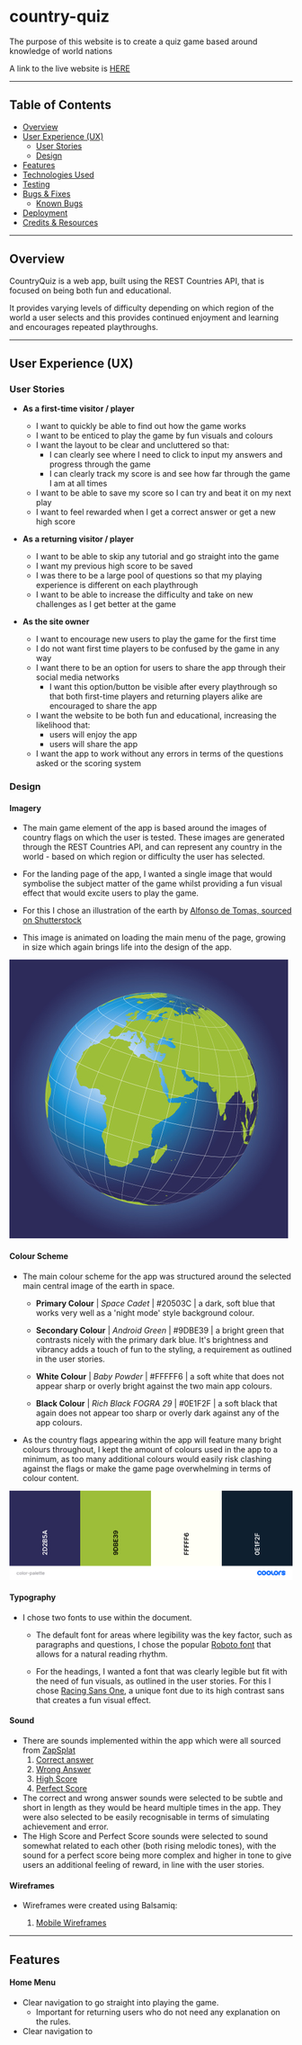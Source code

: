 # country-quiz

The purpose of this website is to create a quiz game based around knowledge of world nations

A link to the live website is [HERE](https://cjcon90.github.io/country-quiz/)

---

## Table of Contents

- [Overview](#Overview)
- [User Experience (UX)](#UX)
  - [User Stories](#Stories)
  - [Design](#Design)
- [Features](#Features) 
- [Technologies Used](#Technologies)
- [Testing](#Testing)
- [Bugs & Fixes](#Bugs)
  - [Known Bugs](#Known)
- [Deployment](#Deployment)
- [Credits & Resources](#Credits)

---

<a name="Overview"></a>

## Overview

CountryQuiz is a web app, built using the REST Countries API, that is focused on being both fun and educational.

It provides varying levels of difficulty depending on which region of the world a user selects and this provides continued enjoyment and learning and encourages repeated playthroughs.

---

<a name="UX"></a>

## User Experience (UX)

<a name="Stories"></a>

### User Stories

- **As a first-time visitor / player**

  - I want to quickly be able to find out how the game works
  - I want to be enticed to play the game by fun visuals and colours
  - I want the layout to be clear and uncluttered so that:
    - I can clearly see where I need to click to input my answers and progress through the game
    - I can clearly track my score is and see how far through the game I am at all times
  - I want to be able to save my score so I can try and beat it on my next play
  - I want to feel rewarded when I get a correct answer or get a new high score

- **As a returning visitor / player**

  - I want to be able to skip any tutorial and go straight into the game
  - I want my previous high score to be saved
  - I was there to be a large pool of questions so that my playing experience is different on each playthrough
  - I want to be able to increase the difficulty and take on new challenges as I get better at the game

- **As the site owner**
  - I want to encourage new users to play the game for the first time
  - I do not want first time players to be confused by the game in any way
  - I want there to be an option for users to share the app through their social media networks
    - I want this option/button be visible after every playthrough so that both first-time players and returning players alike are encouraged to share the app
  - I want the website to be both fun and educational, increasing the likelihood that:
    - users will enjoy the app
    - users will share the app
  - I want the app to work without any errors in terms of the questions asked or the scoring system

<a name="Design"></a>

### Design


#### Imagery

- The main game element of the app is based around the images of country flags on which the user is tested. These images are generated through the REST Countries API, and can represent any country in the world - based on which region or difficulty the user has selected.

- For the landing page of the app, I wanted a single image that would symbolise the subject matter of the game whilst providing a fun visual effect that would excite users to play the game.

- For this I chose an illustration of the earth by [Alfonso de Tomas, sourced on Shutterstock](https://www.shutterstock.com/image-vector/europe-map-africa-russia-asia-north-229383577)
- This image is animated on loading the main menu of the page, growing in size which again brings life into the design of the app.



![img](assets/images/globe-blue-sm.jpg)

#### Colour Scheme

- The main colour scheme for the app was structured around the selected main central image of the earth in space.

	- **Primary Colour** | *Space Cadet* | #20503C | a dark, soft blue that works very well as a 'night mode' style background colour.

	- **Secondary Colour** | *Android Green* | #9DBE39 | a bright green that contrasts nicely with the primary dark blue. It's brightness and vibrancy adds a touch of fun to the styling, a requirement as outlined in the user stories.

	- **White Colour** | *Baby Powder* | #FFFFF6 | a soft white that does not appear sharp or overly bright against the two main app colours.

	- **Black Colour** | *Rich Black FOGRA 29* | #0E1F2F | a soft black that again does not appear too sharp or overly dark against any of the app colours.

- As the country flags appearing within the app will feature many bright colours throughout, I kept the amount of colours used in the app to a minimum, as too many additional colours would easily risk clashing against the flags or make the game page overwhelming in terms of colour content. 


![image](docs/color-palette.png)

#### Typography

- I chose two fonts to use within the document.

	- The default font for areas where legibility was the key factor, such as paragraphs and questions, I chose the popular [Roboto font](https://fonts.google.com/specimen/Roboto#standard-styles) that allows for a natural reading rhythm.

	- For the headings, I wanted a font that was clearly legible but fit with the need of fun visuals, as outlined in the user stories. For this I chose [Racing Sans One](https://fonts.google.com/specimen/Racing+Sans+One), a unique font due to its high contrast sans that creates a fun visual effect.

#### Sound

- There are sounds implemented within the app which were all sourced from [ZapSplat](https://www.zapsplat.com/)
	1. [Correct answer](https://www.zapsplat.com/music/bell-chime-notification-high-pitched-metallic-good-for-apps-games-and-other-ui-3/) 
	1. [Wrong Answer](https://www.zapsplat.com/music/game-error-tone-1/)
	1. [High Score](https://www.zapsplat.com/music/game-tone-bright-and-warm-synth-win-award-1/)
	1. [Perfect Score](https://www.zapsplat.com/music/game-tone-bright-warm-and-magical-win-award-or-level-up/)
- The correct and wrong answer sounds were selected to be subtle and short in length as they would be heard multiple times in the app. They were also selected to be easily recognisable in terms of simulating achievement and error.
- The High Score and Perfect Score sounds were selected to sound somewhat related to each other (both rising melodic tones), with the sound for a perfect score being more complex and higher in tone to give users an additional feeling of reward, in line with the user stories.

#### Wireframes

- Wireframes were created using Balsamiq:

	1. [Mobile Wireframes](https://github.com/cjcon90/country-quiz/blob/main/docs/wireframes/wireframe-mobile.pdf)

---

<a name="Features"></a>

## Features

#### Home Menu
- Clear navigation to go straight into playing the game.
	- Important for returning users who do not need any explanation on the rules.
- Clear navigation to  